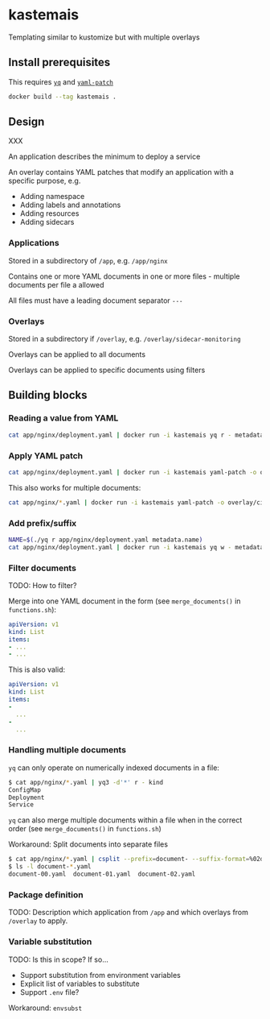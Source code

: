 # kastemais

Templating similar to kustomize but with multiple overlays

## Install prerequisites

This requires [`yq`](https://github.com/mikefarah/yq) and [`yaml-patch`](https://github.com/krishicks/yaml-patch)

```bash
docker build --tag kastemais .
```

## Design

XXX

An application describes the minimum to deploy a service

An overlay contains YAML patches that modify an application with a specific purpose, e.g.

- Adding namespace
- Adding labels and annotations
- Adding resources
- Adding sidecars

### Applications

Stored in a subdirectory of `/app`, e.g. `/app/nginx`

Contains one or more YAML documents in one or more files - multiple documents per file a allowed

All files must have a leading document separator `---`

### Overlays

Stored in a subdirectory if `/overlay`, e.g. `/overlay/sidecar-monitoring`

Overlays can be applied to all documents

Overlays can be applied to specific documents using filters

## Building blocks

### Reading a value from YAML

```bash
cat app/nginx/deployment.yaml | docker run -i kastemais yq r - metadata.name
```

### Apply YAML patch

```bash
cat app/nginx/deployment.yaml | docker run -i kastemais yaml-patch -o overlay/ci-annotations/patch-all.yaml
```

This also works for multiple documents:

```bash
cat app/nginx/*.yaml | docker run -i kastemais yaml-patch -o overlay/ci-annotations/patch-all.yaml
```

### Add prefix/suffix

```bash
NAME=$(./yq r app/nginx/deployment.yaml metadata.name)
cat app/nginx/deployment.yaml | docker run -i kastemais yq w - metadata.name ${NAME}-qa
```

### Filter documents

TODO: How to filter?

Merge into one YAML document in the form (see `merge_documents()` in `functions.sh`):

```yaml
apiVersion: v1
kind: List
items:
- ...
- ...
```

This is also valid:

```yaml
apiVersion: v1
kind: List
items:
-
  ...
-
  ...
```

### Handling multiple documents

`yq` can only operate on numerically indexed documents in a file:

```bash
$ cat app/nginx/*.yaml | yq3 -d'*' r - kind
ConfigMap
Deployment
Service
```

`yq` can also merge multiple documents within a file when in the correct order (see `merge_documents()` in `functions.sh`)

Workaround: Split documents into separate files

```bash
$ cat app/nginx/*.yaml | csplit --prefix=document- --suffix-format=%02d.yaml --elide-empty-files --quiet - /---/ '{*}'
$ ls -l document-*.yaml
document-00.yaml  document-01.yaml  document-02.yaml
```

### Package definition

TODO: Description which application from `/app` and which overlays from `/overlay` to apply.

### Variable substitution

TODO: Is this in scope? If so...

- Support substitution from environment variables
- Explicit list of variables to substitute
- Support `.env` file?

Workaround: `envsubst`
